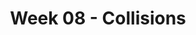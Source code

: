 ---
title: Week 08 - Collisions
contents:
  - date: 2025-03-03
    items:
      - type: lecture
        topics:
          - Collisions
      - type: problem_set
        title: Set 13 - Collisions
        description: Collisions
        link: "https://drive.google.com/file/d/1h142NMWq0rziWHnV7sSyqePCm-nmlQgD/view?usp=sharing"
      - type: homework
        title: HW06
        link: "https://drive.google.com/file/d/173zJRCVWLZm-BobcKKJfxNfmE-7NYnWk/view?usp=sharing"
        due_date: 2025-03-10

  - date: 2025-02-26
    items:
      - type: lecture
        topics:
          - type: reading
            title: Problem 03/193 on conservation of angular momentum and the work-energy theorem
            description: reading
            link: "https://thh00.github.io/08-2024-dynamics/HW/HW05.pdf"
      - type: exercise

  - date: 2025-02-28
    items:
      - type: lecture
        topics:
          - Systems of Particles
      - type: problem_set
        title: Set 14 - System of Particles
        description: System of Particles
        link: "https://drive.google.com/file/d/1LQjxuQvwkmFPCNPruj3RIaBV9knBjMre/view?usp=share_link"
---